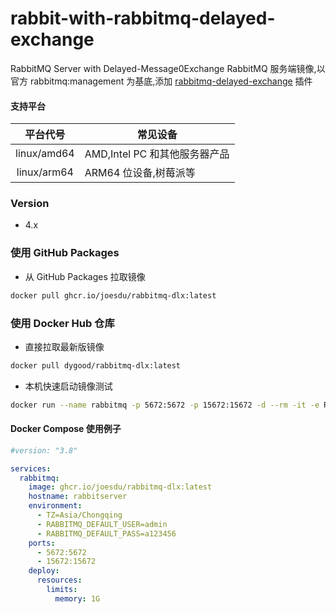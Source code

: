 # rabbit-with-rabbitmq-delayed-exchange

RabbitMQ Server with Delayed-Message0Exchange
RabbitMQ 服务端镜像,以官方 rabbitmq:management 为基底,添加 [rabbitmq-delayed-exchange](https://github.com/rabbitmq/rabbitmq-delayed-message-exchange) 插件

#### 支持平台

|   平台代号    | 常见设备                      |
| :-----------: | ----------------------------- |
|  linux/amd64  | AMD,Intel PC 和其他服务器产品 |
|  linux/arm64  | ARM64 位设备,树莓派等         |

### Version

- 4.x

### 使用 GitHub Packages

- 从 GitHub Packages 拉取镜像

```bash
docker pull ghcr.io/joesdu/rabbitmq-dlx:latest
```

### 使用 Docker Hub 仓库

- 直接拉取最新版镜像

```bash
docker pull dygood/rabbitmq-dlx:latest
```

- 本机快速启动镜像测试

```bash
docker run --name rabbitmq -p 5672:5672 -p 15672:15672 -d --rm -it -e RABBITMQ_DEFAULT_USER=guest -e RABBITMQ_DEFAULT_PASS=guest ghcr.io/joesdu/rabbitmq-dlx:latest
```

#### Docker Compose 使用例子

```yml
#version: "3.8"

services:
  rabbitmq:
    image: ghcr.io/joesdu/rabbitmq-dlx:latest
    hostname: rabbitserver
    environment:
      - TZ=Asia/Chongqing
      - RABBITMQ_DEFAULT_USER=admin
      - RABBITMQ_DEFAULT_PASS=a123456
    ports:
      - 5672:5672
      - 15672:15672
    deploy:
      resources:
        limits:
          memory: 1G
```
